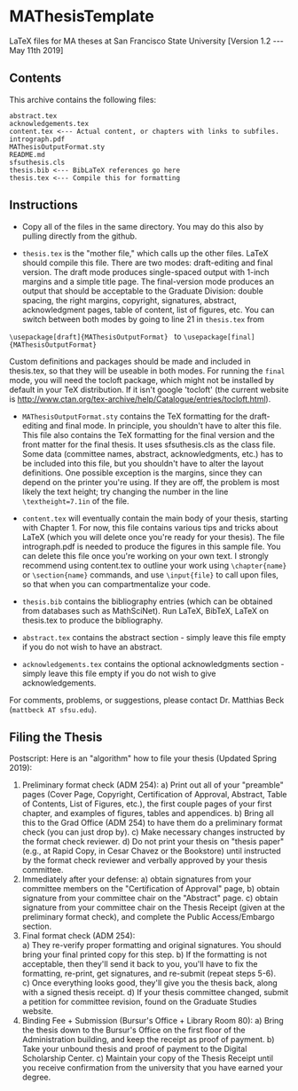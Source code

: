 # MAThesisTemplate
LaTeX files for MA theses at San Francisco State University
[Version 1.2 --- May 11th 2019]
## Contents
This archive contains the following files:
```
abstract.tex
acknowledgements.tex
content.tex <--- Actual content, or chapters with links to subfiles.
intrograph.pdf
MAThesisOutputFormat.sty
README.md
sfsuthesis.cls
thesis.bib <--- BibLaTeX references go here
thesis.tex <--- Compile this for formatting
```
## Instructions

* Copy all of the files in the same directory. You may do this also by pulling directly from the github.

* ```thesis.tex``` is the "mother file," which calls up the other files. LaTeX should compile this file. There are two modes: draft-editing and final version. The draft mode produces single-spaced output with 1-inch margins and a simple title page. The final-version mode produces an output that should be acceptable to the Graduate Division: double spacing, the right margins, copyright, signatures, abstract, acknowledgment pages, table of content, list of figures, etc. You can switch between both modes by going to line 21 in ```thesis.tex``` from

```\usepackage[draft]{MAThesisOutputFormat} ``` to ```\usepackage[final]{MAThesisOutputFormat}```

Custom definitions and packages should be made and included in thesis.tex, so that they will be useable in both modes. For running the ```final``` mode, you will need the tocloft package, which might not be installed by default in your TeX distribution. If it isn't google 'tocloft' (the current website is http://www.ctan.org/tex-archive/help/Catalogue/entries/tocloft.html).

* ```MAThesisOutputFormat.sty``` contains the TeX formatting for the draft-editing and final mode. In principle, you shouldn't have to alter this file. This file also contains the TeX formatting for the final version and the front matter for the final thesis. It uses sfsuthesis.cls as the class file. Some data (committee names, abstract, acknowledgments, etc.) has to be included into this file, but you shouldn't have to alter the layout definitions. One possible exception is the margins, since they can depend on the printer you're using. If they are off, the problem is most likely the text height; try changing the number in the line ```\textheight=7.1in``` of the file.

* ```content.tex``` will eventually contain the main body of your thesis, starting with Chapter 1. For now, this file contains various tips and tricks about LaTeX (which you will delete once you're ready for your thesis). The file intrograph.pdf is needed to produce the figures in this sample file. You can delete this file once you're working on your own text. I strongly recommend using content.tex to outline your work using ```\chapter{name}``` or ```\section{name}``` commands, and use ```\input{file}``` to call upon files, so that when you can compartmentalize your code. 

* ```thesis.bib``` contains the bibliography entries (which can be obtained from databases such as MathSciNet). Run LaTeX, BibTeX, LaTeX on thesis.tex to produce the bibliography.

* ```abstract.tex``` contains the abstract section - simply leave this file empty if you do not wish to have an abstract.

* ```acknowledgements.tex``` contains the optional acknowledgments section - simply leave this file empty if you do not wish to give acknowledgements.

For comments, problems, or suggestions, please contact Dr. Matthias Beck (```mattbeck AT sfsu.edu```).


## Filing the Thesis
Postscript: Here is an "algorithm" how to file your thesis (Updated Spring 2019):
1) Preliminary format check (ADM 254): 
	a) Print out all of your "preamble" pages (Cover Page, Copyright, Certification of Approval, Abstract, Table of Contents, List of Figures, etc.), the first couple pages of your first chapter, and examples of figures, tables and appendices.
	b) Bring all this to the Grad Office (ADM 254) to have them do a preliminary format check (you can just drop by).
	c) Make necessary changes instructed by the format check reviewer. 
	d) Do not print your thesis on "thesis paper" (e.g., at Rapid Copy, in Cesar Chavez or the Bookstore) until instructed by the format check reviewer and verbally approved by your thesis committee.
5) Immediately after your defense:
	a) obtain signatures from your committee members on the "Certification of Approval" page,
	b) obtain signature from your committee chair on the "Abstract" page.
	c) obtain signature from your committee chair on the Thesis Receipt (given at the preliminary format check), and complete the Public Access/Embargo section.
6) Final format check (ADM 254):   
	a) They re-verify proper formatting and original signatures. You should bring your final printed copy for this step.
	b) If the formatting is not acceptable, then they'll send it back to you, you'll have to fix the formatting, re-print, get signatures, and re-submit (repeat steps 5-6).  
	c) Once everything looks good, they'll give you the thesis back, along with a signed thesis receipt.
	d) If your thesis committee changed, submit a petition for committee revision, found on the Graduate Studies website.
7) Binding Fee + Submission (Bursur's Office + Library Room 80):
	a) Bring the thesis down to the Bursur's Office on the first floor of the Administration building, and keep the receipt as proof of payment. 
	b) Take your unbound thesis and proof of payment to the Digital Scholarship Center.
	c) Maintain your copy of the Thesis Receipt until you receive confirmation from the university that you have earned your degree.




















